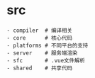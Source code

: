 # src
    - compiler  # 编译相关
    - core      # 核心代码
    - platforms # 不同平台的支持
    - server    # 服务端渲染
    - sfc       # .vue文件解析
    - shared    # 共享代码